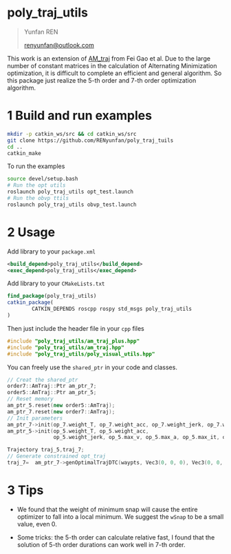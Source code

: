 # poly_traj_utils

> Yunfan REN
>
> renyunfan@outlook.com

This work is an extension of [AM_traj](https://github.com/ZJU-FAST-Lab/am_traj) from Fei Gao et al. Due to the large number of constant matrices in the calculation of Alternating Minimization optimization, it is difficult to complete an efficient and general algorithm. So this package just realize the 5-th order and 7-th order optimization algorithm.

# 1 Build and run examples

```bash
mkdir -p catkin_ws/src && cd catkin_ws/src
git clone https://github.com/RENyunfan/poly_traj_tuils
cd ..
catkin_make
```

To run the examples

```bash
source devel/setup.bash
# Run the opt utils
roslaunch poly_traj_utils opt_test.launch
# Run the obvp ttils
roslaunch poly_traj_utils obvp_test.launch
```

# 2 Usage

Add library to your `package.xml`

```xml
<build_depend>poly_traj_utils</build_depend>
<exec_depend>poly_traj_utils</exec_depend>
```

Add library to your `CMakeLists.txt`

```cmake
find_package(poly_traj_utils)
catkin_package(
        CATKIN_DEPENDS roscpp rospy std_msgs poly_traj_utils 
)
```

Then just include the header file in your `cpp`  files

```cpp
#include "poly_traj_utils/am_traj_plus.hpp"
#include "poly_traj_utils/am_traj.hpp"
#include "poly_traj_utils/poly_visual_utils.hpp"
```

You can freely use the `shared_ptr` in your code and classes.

```cpp
// Creat the shared_ptr
order7::AmTraj::Ptr am_ptr_7;
order5::AmTraj::Ptr am_ptr_5;
// Reset memory
am_ptr_5.reset(new order5::AmTraj);
am_ptr_7.reset(new order7::AmTraj);
// Init parameters
am_ptr_7->init(op_7.weight_T, op_7.weight_acc, op_7.weight_jerk, op_7.weight_snap, op_7.max_v, op_7.max_a, op_7.max_it, op_7.eps);
am_ptr_5->init(op_5.weight_T, op_5.weight_acc,
               op_5.weight_jerk, op_5.max_v, op_5.max_a, op_5.max_it, op_5.eps);

Trajectory traj_5,traj_7;
// Generate constrained opt_traj
traj_7=  am_ptr_7->genOptimalTrajDTC(waypts, Vec3(0, 0, 0), Vec3(0, 0, 0), Vec3(0, 0, 0), Vec3(0, 0, 0), Vec3(0, 0, 0), Vec3(0, 0, 0));
```

# 3 Tips

* We found that  the weight of minimum snap will cause the entire optimizer to fall into a local minimum. We suggest the `wSnap` to be a small value, even 0.

* Some tricks: the 5-th order can calculate relative fast, I found that the solution of 5-th order durations can work well in 7-th order. 

  